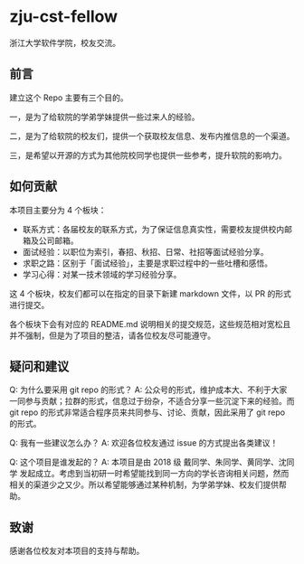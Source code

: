 # zju-cst-fellow

浙江大学软件学院，校友交流。

## 前言

建立这个 Repo 主要有三个目的。

一，是为了给软院的学弟学妹提供一些过来人的经验。

二，是为了给软院的校友们，提供一个获取校友信息、发布内推信息的一个渠道。

三，是希望以开源的方式为其他院校同学也提供一些参考，提升软院的影响力。

## 如何贡献

本项目主要分为 4 个板块：

- 联系方式：各届校友的联系方式，为了保证信息真实性，需要校友提供校内邮箱及公司邮箱。
- 面试经验：以职位为索引，春招、秋招、日常、社招等面试经验分享。
- 求职之路：区别于「面试经验」，主要是求职过程中的一些吐槽和感悟。
- 学习心得：对某一技术领域的学习经验分享。

这 4 个板块，校友们都可以在指定的目录下新建 markdown 文件，以 PR 的形式进行提交。

各个板块下会有对应的 README.md 说明相关的提交规范，这些规范相对宽松且并不强制，但是为了项目的整洁，请各位校友尽可能遵守。

## 疑问和建议

Q: 为什么要采用 git repo 的形式？
A: 公众号的形式，维护成本大、不利于大家一同参与贡献；拉群的形式，信息过于纷杂，不适合分享一些沉淀下来的经验。而 git repo 的形式非常适合程序员来共同参与、讨论、贡献，因此采用了 git repo 的形式。

Q: 我有一些建议怎么办？
A: 欢迎各位校友通过 issue 的方式提出各类建议！

Q: 这个项目是谁发起的？
A: 本项目是由 2018 级 戴同学、朱同学、黄同学、沈同学 发起成立。考虑到当初研一时希望能找到同一方向的学长咨询相关问题，然而相关的渠道少之又少。所以希望能够通过某种机制，为学弟学妹、校友们提供帮助。

## 致谢

感谢各位校友对本项目的支持与帮助。